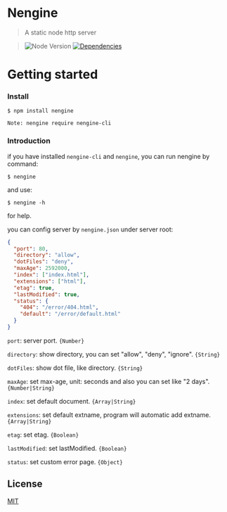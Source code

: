 Nengine
==========

>A static node http server

>![Node Version][node-image]
>[![Dependencies][david-image]][david-url]

Getting started
==========

### Install

```
$ npm install nengine
```
`
Note: nengine require nengine-cli
`

### Introduction

if you have installed `nengine-cli` and `nengine`, you can run nengine by command:

```
$ nengine
```
and use:
```
$ nengine -h
```
for help.

you can config server by `nengine.json` under server root:
```json
{
  "port": 80,
  "directory": "allow",
  "dotFiles": "deny",
  "maxAge": 2592000,
  "index": ["index.html"],
  "extensions": ["html"],
  "etag": true,
  "lastModified": true,
  "status": {
    "404": "/error/404.html",
    "default": "/error/default.html"
  }
}
```

`port`: server port. `{Number}`

`directory`: show directory, you can set "allow", "deny", "ignore". `{String}`

`dotFiles`: show dot file, like directory. `{String}`

`maxAge`: set max-age, unit: seconds and also you can set like "2 days". `{Number|String}`

`index`: set default document. `{Array|String}`

`extensions`: set default extname, program will automatic add extname. `{Array|String}`

`etag`: set etag. `{Boolean}`

`lastModified`: set lastModified. `{Boolean}`

`status`: set custom error page. `{Object}`

## License

[MIT](LICENSE)

[david-image]: http://img.shields.io/david/nuintun/nengine.svg?style=flat-square
[david-url]: https://david-dm.org/Nuintun/nengine
[node-image]: http://img.shields.io/node/v/nengine.svg?style=flat-square

